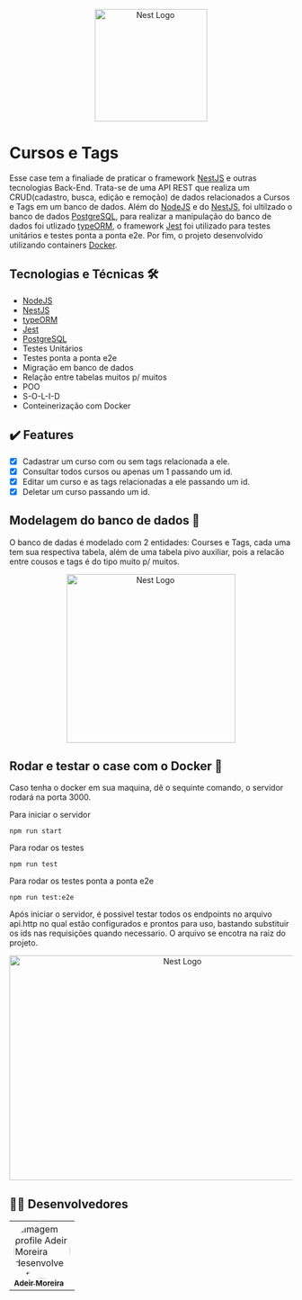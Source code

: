 <p align="center">
  <a href="http://nestjs.com/" target="blank"><img src="https://nestjs.com/img/logo-small.svg" width="200" alt="Nest Logo" /></a>
</p>

[circleci-image]: https://img.shields.io/circleci/build/github/nestjs/nest/master?token=abc123def456
[circleci-url]: https://circleci.com/gh/nestjs/nest

# Cursos e Tags

Esse case tem a finaliade de praticar o framework [NestJS](https://nestjs.com/) e outras tecnologias Back-End. Trata-se de uma API REST que realiza um CRUD(cadastro, busca, edição e remoção) de dados relacionados a Cursos e Tags em um banco de dados. Além do [NodeJS](https://nodejs.org/pt-br/) e do [NestJS](https://nestjs.com/), foi ultilzado o banco de dados [PostgreSQL](https://www.postgresql.org/), para realizar a manipulação do banco de dados foi utlizado [typeORM](https://typeorm.io/), o framework [Jest](https://jestjs.io/pt-BR/) foi utilizado para testes unitários e testes ponta a ponta e2e. Por fim, o projeto desenvolvido utilizando containers [Docker](https://docs.docker.com/).

## Tecnologias e Técnicas 🛠
- [NodeJS](https://nodejs.org/pt-br/)
- [NestJS](https://nestjs.com/)
- [typeORM](https://typeorm.io/)
- [Jest](https://jestjs.io/pt-BR/)
- [PostgreSQL](https://www.postgresql.org/)
- Testes Unitários
- Testes ponta a ponta e2e
- Migração em banco de dados
- Relação entre tabelas muitos p/ muitos 
- POO
- S-O-L-I-D
- Conteinerização com Docker

## ✔️ Features

- [x] Cadastrar um curso com ou sem tags relacionada a ele.
- [x] Consultar todos cursos ou apenas um 1 passando um id.
- [x] Editar um curso e as tags relacionadas a ele passando um id.
- [x] Deletar um curso passando um id.

## Modelagem do banco de dados 🎲

O banco de dadas é modelado com 2 entidades: Courses e Tags, cada uma tem sua respectiva tabela, além de uma tabela pivo auxiliar, pois a relacão entre cousos e tags é do tipo muito p/ muitos.

<p align="center">
  <img src="https://user-images.githubusercontent.com/98994187/188250644-3869a466-546b-449e-ba8f-0878ced0a5da.png" width="300" alt="Nest Logo" />
</p>

## Rodar e testar o case com o Docker 🐳

Caso tenha o docker em sua maquina, dê o sequinte comando, o servidor rodará na porta 3000.

Para iniciar o servidor
```
npm run start
```
Para rodar os testes 
```
npm run test
```
Para rodar os testes ponta a ponta e2e
```
npm run test:e2e
```

Após iniciar o servidor, é possivel testar todos os endpoints no arquivo api.http no qual estão configurados e prontos para uso, bastando substituir os ids nas requisições quando necessario. O arquivo se encotra na raiz do projeto. 

<p align="center">
  <img src="https://user-images.githubusercontent.com/98994187/188251471-e9f8ff97-a5b6-42d6-acbb-0aab5f60ee1c.png" width="600" height="400" alt="Nest Logo" />
</p>

<h2 id="desenvolvedores">👨‍💻 Desenvolvedores</h2>
<table>         
<td><a href="https://github.com/future4code/silveira-Adeir-Maia"><img style="border-radius: 50%;" src="https://avatars.githubusercontent.com/u/98994187?v=4" width="100px;" alt="Imagem profile Adeir Moreira desenvolvedor"/><br /><sub><b>Adeir Moreira</b></sub></a><br />   
</table>
